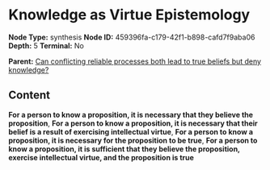 # Knowledge as Virtue Epistemology

**Node Type:** synthesis
**Node ID:** 459396fa-c179-42f1-b898-cafd7f9aba06
**Depth:** 5
**Terminal:** No

**Parent:** [Can conflicting reliable processes both lead to true beliefs but deny knowledge?](can-conflicting-reliable-processes-both-lead-to-true-beliefs-but-deny-knowledge-antithesis-fd43aa11-e616-4a6b-be92-222bf2847900.md)

## Content

**For a person to know a proposition, it is necessary that they believe the proposition**, **For a person to know a proposition, it is necessary that their belief is a result of exercising intellectual virtue**, **For a person to know a proposition, it is necessary for the proposition to be true**, **For a person to know a proposition, it is sufficient that they believe the proposition, exercise intellectual virtue, and the proposition is true**
